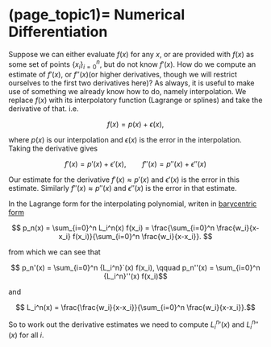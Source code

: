 (page_topic1)=
Numerical Differentiation
=======================

Suppose we can either evaluate $f(x)$ for any $x$, or are provided with $f(x)$ as some set of points $\{x_i\}_{i=0}^n$, but do not know $f'(x)$.  How do we compute an estimate of $f'(x)$, or $f''(x)$(or higher derivatives, though we will restrict ourselves to the first two derivatives here)?  As always, it is useful to make use of something we already know how to do, namely interpolation.  We replace $f(x)$ with its interpolatory function (Lagrange or splines) and take the derivative of that.  i.e.

$$ f(x) = p(x) + \epsilon(x), $$

where $p(x)$ is our interpolation and $\epsilon(x)$ is the error in the interpolation.  Taking the derivative gives

$$ f'(x) = p'(x) + \epsilon'(x),\qquad f''(x) = p''(x) + \epsilon''(x)$$

Our estimate for the derivative $f'(x) \approx p'(x)$ and $\epsilon'(x)$ is the error in this estimate.  Similarly $f''(x) \approx p''(x)$ and $\epsilon''(x)$ is the error in that estimate. 

In the Lagrange form for the interpolating polynomial, writen in [barycentric form](../InterpFit/BarycentricInterp)  

$$ p_n(x) = \sum_{i=0}^n L_i^n(x) f(x_i) = \frac{\sum_{i=0}^n \frac{w_i}{x-x_i} f(x_i)}{\sum_{i=0}^n \frac{w_i}{x-x_i}}. $$

from which we can see that

$$ p_n'(x) =  \sum_{i=0}^n {L_i^n}`(x) f(x_i), \qquad p_n''(x) =  \sum_{i=0}^n {L_i^n}''(x) f(x_i)$$

and

$$ L_i^n(x) =  \frac{\frac{w_i}{x-x_i}}{\sum_{i=0}^n \frac{w_i}{x-x_i}}.$$

So to work out the derivative estimates we need to compute ${L_i^n}'(x)$ and ${L_i^n}''(x)$ for all $i$.  